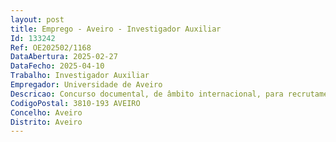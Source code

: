 ```yaml
--- 
layout: post
title: Emprego - Aveiro - Investigador Auxiliar
Id: 133242
Ref: OE202502/1168
DataAbertura: 2025-02-27
DataFecho: 2025-04-10
Trabalho: Investigador Auxiliar
Empregador: Universidade de Aveiro
Descricao: Concurso documental, de âmbito internacional, para recrutamento de 1 (um) posto de trabalho de Investigador Auxiliar, na área científica de Bioquímica ou Química, em regime de contrato de trabalho por tempo indeterminado, celebrado ao abrigo do Código de Trabalho.O presente concurso é aberto ao abrigo do programa instrumento de financiamento FCT Tenure – 1.ª Edição (2023)   Referência 2023.15265.TENURE.051. (Edital n.º 390 2025   CI CTTI 61 SGRH 2025)
CodigoPostal: 3810-193 AVEIRO
Concelho: Aveiro
Distrito: Aveiro
--- 
```

